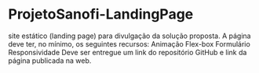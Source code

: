 # ProjetoSanofi-LandingPage
site estático (landing page) para divulgação da solução proposta.   A página deve ter, no mínimo, os seguintes recursos:  Animação Flex-box Formulário Responsividade  Deve ser entregue um link do repositório GitHub e link da página publicada na web.
